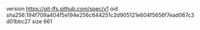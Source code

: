 version https://git-lfs.github.com/spec/v1
oid sha256:194f709a404f5e194e256c644251c2d905121e604f5656f7ead067c3d01bbc27
size 661
